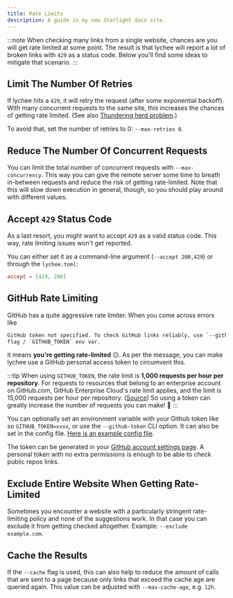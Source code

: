 ```yaml
---
title: Rate Limits
description: A guide in my new Starlight docs site.
---
```


:::note
When checking many links from a single website, chances are you will get
rate limited at some point. The result is that lychee will report a lot of broken
links with `429` as a status code.
Below you'll find some ideas to mitigate that scenario.
:::

## Limit The Number Of Retries

If lychee hits a `429`, it will retry the request (after some exponential backoff).
With many concurrent requests to the same site, this increases the chances of getting rate limited.
(See also [Thundering herd problem](https://en.wikipedia.org/wiki/Thundering_herd_problem).)

To avoid that, set the number of retries to 0: `--max-retries 0`.

## Reduce The Number Of Concurrent Requests

You can limit the total number of concurrent requests with `--max-concurrency`. This
way you can give the remote server some time to breath in-between requests and
reduce the risk of getting rate-limited. Note that this will slow down execution
in general, though, so you should play around with different values.

## Accept `429` Status Code

As a last resort, you might want to accept `429` as a valid status code.
This way, rate limiting issues won't get reported.

You can either set it as a command-line argument (`--accept 200,429`) or through
the `lychee.toml`:

```toml
accept = [429, 200]
```

## GitHub Rate Limiting

GitHub has a quite aggressive rate limiter.
When you come across errors like

```bash
GitHub token not specified. To check GitHub links reliably, use `--github-token`
flag / `GITHUB_TOKEN` env var.
```

it means **you're getting rate-limited** 😐. As per the message, you can make lychee
use a GitHub personal access token to circumvent this.

:::tip
When using `GITHUB_TOKEN`, the rate limit is **1,000 requests per hour per repository**.
For requests to resources that belong to an enterprise account on GitHub.com,
GitHub Enterprise Cloud's rate limit applies, and the limit is 15,000 requests
per hour per repository. ([Source](https://docs.github.com/en/developers/apps/building-github-apps/rate-limits-for-github-apps))
So using a token can greatly increase the number of requests you can make! 🚀
:::

You can optionally set an environment variable with your Github token like so
`GITHUB_TOKEN=xxxx`, or use the `--github-token` CLI option. It can also be set
in the config file. [Here is an example config file](https://github.com/lycheeverse/lychee/blob/master/lychee.example.toml).

The token can be generated in your
[GitHub account settings page](https://github.com/settings/tokens). A personal token with no extra
permissions is enough to be able to check public repos links.

## Exclude Entire Website When Getting Rate-Limited

Sometimes you encounter a website with a particularly stringent rate-limiting
policy and none of the suggestions work.
In that case you can exclude it from getting checked altogether. Example: `--exclude example.com`.

## Cache the Results

If the `--cache` flag is used, this can also help to reduce the amount of calls
that are sent to a page because only links that exceed the cache age are queried
again. This value can be adjusted with `--max-cache-age`, e.g. `12h`.
